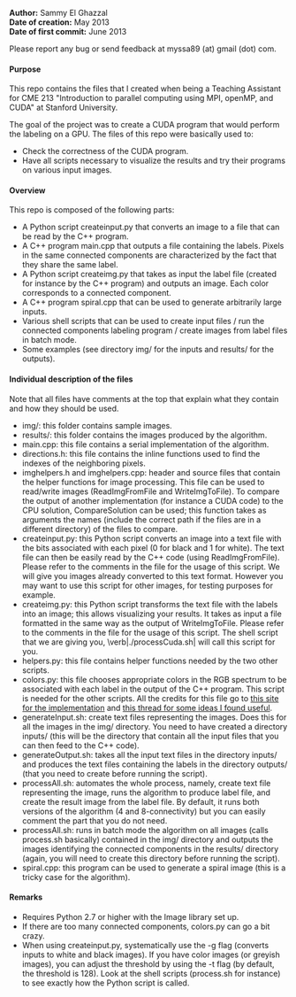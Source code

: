 **Author:** Sammy El Ghazzal  
**Date of creation:** May 2013  
**Date of first commit:** June 2013  

Please report any bug or send feedback at myssa89 (at) gmail (dot) com.  
#### Purpose  

This repo contains the files that I created when being a Teaching Assistant for CME 213 "Introduction to parallel computing using MPI, openMP, and CUDA" at Stanford University. 

The goal of the project was to create a CUDA program that would perform the labeling on a GPU. The files of this repo were basically used to: 
* Check the correctness of the CUDA program.
* Have all scripts necessary to visualize the results and try their programs on various input images.

#### Overview

This repo is composed of the following parts: 
* A Python script createinput.py that converts an image to a file that can be read by the C++ program.
* A C++ program main.cpp that outputs a file containing the labels. Pixels in the same connected components are characterized by the fact that they share the same label. 
* A Python script createimg.py that takes as input the label file (created for instance by the C++ program) and outputs an image. Each color corresponds to a connected component.
* A C++ program spiral.cpp that can be used to generate arbitrarily large inputs. 
* Various shell scripts that can be used to create input files / run the connected components labeling program / create images from label files in batch mode.
* Some examples (see directory img/ for the inputs and results/ for the outputs).

#### Individual description of the files

Note that all files have comments at the top that explain what they contain and how they should be used. 

* img/: this folder contains sample images.
* results/: this folder contains the images produced by the algorithm.
* main.cpp: this file contains a serial implementation of the algorithm.
* directions.h: this file contains the inline functions used to find the indexes of the neighboring pixels.
* imghelpers.h and imghelpers.cpp: header and source files that contain the helper functions for image processing. This file can be used to read/write images (ReadImgFromFile and WriteImgToFile). To compare the output of another implementation (for instance a CUDA code) to the CPU solution, CompareSolution can be used; this function takes as arguments the names (include the correct path if the files are in a different directory) of the files to compare. 
* createinput.py: this Python script converts an image into a text file with the bits associated with each pixel (0 for black and 1 for white). The text file can then be easily read by the C++ code (using ReadImgFromFile). Please refer to the comments 
in the file for the usage of this script. We will give you images already converted to this text format. However you may want to use this script for other images, for testing purposes for example.
* createimg.py: this Python script transforms the text file with the labels into an image; this allows visualizing your results. It takes as input a file 
formatted in the same way as the output of WriteImgToFile. Please refer to the comments 
in the file for the usage of this script. The shell script that we are giving you, \verb|./processCuda.sh| will call this script for you.
* helpers.py: this file contains helper functions needed by the two other scripts. 
* colors.py: this file chooses appropriate colors in the RGB spectrum to be associated with each label in the output of the C++ program. This script is needed for the other scripts. All the credits for this file go to [this site for the implementation](http://www.8bitrobot.com/wp-content/uploads/2011/09/colorgen.txt) and [this thread for some ideas I found useful](http://stackoverflow.com/questions/4296249/how-do-i-convert-a-hex-triplet-to-an-rgb-tuple-and-back).
* generateInput.sh: create text files representing the images. Does this for all the images in the img/ directory. You need to have created a directory inputs/ (this will be the directory that contain all the input files that you can then feed to the C++ code). 
* generateOutput.sh: takes all the input text files in the directory inputs/ and produces the text files containing the labels in the directory outputs/ (that you need to create before running the script). 
* processAll.sh: automates the whole process, namely, create text file representing the image, runs the algorithm to produce label file, and create the result image from the label file. By default, it runs both versions of the algorithm (4 and 8-connectivity) but you can easily comment the part that you do not need. 
* processAll.sh: runs in batch mode the algorithm on all images (calls process.sh basically) contained in the img/ directory and outputs the images identifying the connected components in the results/ directory (again, you will need to create this directory before running the script). 
* spiral.cpp: this program can be used to generate a spiral image (this is a tricky case for the algorithm).

#### Remarks  
* Requires Python 2.7 or higher with the Image library set up. 
* If there are too many connected components, colors.py can go a bit crazy. 
* When using createinput.py, systematically use the -g flag (converts inputs to white and black images). If you have color images (or greyish images), you can adjust the threshold by using the -t flag (by default, the threshold is 128). Look at the shell scripts (process.sh for instance) to see exactly how the Python script is called.
